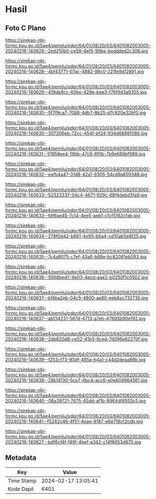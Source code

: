 # Hasil

## Foto C Plano

https://sirekap-obj-formc.kpu.go.id/5ae4/pemilu/pdpr/64/01/08/20/03/6401082003005-20240216-140626--2ed210b0-ce58-4ef5-99be-beddded2c306.jpg

https://sirekap-obj-formc.kpu.go.id/5ae4/pemilu/pdpr/64/01/08/20/03/6401082003005-20240216-140628--4bf43771-07ac-4882-98c0-221fe9d12891.jpg

https://sirekap-obj-formc.kpu.go.id/5ae4/pemilu/pdpr/64/01/08/20/03/6401082003005-20240216-140629--419de8cc-60be-429e-bee3-f76f9d3a9355.jpg

https://sirekap-obj-formc.kpu.go.id/5ae4/pemilu/pdpr/64/01/08/20/03/6401082003005-20240216-140630--5f7f9ca7-7088-4db7-8b25-d7c920e32bf0.jpg

https://sirekap-obj-formc.kpu.go.id/5ae4/pemilu/pdpr/64/01/08/20/03/6401082003005-20240216-140630--307206eb-72cc-454f-bf24-934d6886f086.jpg

https://sirekap-obj-formc.kpu.go.id/5ae4/pemilu/pdpr/64/01/08/20/03/6401082003005-20240216-140631--51958ee4-18bb-47c9-8f0b-7b9e689bf999.jpg

https://sirekap-obj-formc.kpu.go.id/5ae4/pemilu/pdpr/64/01/08/20/03/6401082003005-20240216-140632--eafb4a47-31d8-42a1-9305-54cd9a659348.jpg

https://sirekap-obj-formc.kpu.go.id/5ae4/pemilu/pdpr/64/01/08/20/03/6401082003005-20240216-140633--52323337-04c4-4671-929c-68f4debd3fa9.jpg

https://sirekap-obj-formc.kpu.go.id/5ae4/pemilu/pdpr/64/01/08/20/03/6401082003005-20240216-140633--fdf6ae45-7c14-4ee5-aeb1-c1cf5162cfab.jpg

https://sirekap-obj-formc.kpu.go.id/5ae4/pemilu/pdpr/64/01/08/20/03/6401082003005-20240216-140634--278f0d42-b661-4e95-b6a4-cd10ab5e8f25.jpg

https://sirekap-obj-formc.kpu.go.id/5ae4/pemilu/pdpr/64/01/08/20/03/6401082003005-20240216-140635--7c4a8075-c7ef-43a6-b88e-bc82061eb593.jpg

https://sirekap-obj-formc.kpu.go.id/5ae4/pemilu/pdpr/64/01/08/20/03/6401082003005-20240216-140636--9568bed7-9e03-4ecd-aae2-b0250f1c0502.jpg

https://sirekap-obj-formc.kpu.go.id/5ae4/pemilu/pdpr/64/01/08/20/03/6401082003005-20240216-140637--bf4ba2eb-04c5-4800-ae80-eeb8ac732735.jpg

https://sirekap-obj-formc.kpu.go.id/5ae4/pemilu/pdpr/64/01/08/20/03/6401082003005-20240216-140637--ab134231-567d-4713-a7eb-47693b90e192.jpg

https://sirekap-obj-formc.kpu.go.id/5ae4/pemilu/pdpr/64/01/08/20/03/6401082003005-20240216-140638--2db820d8-ce52-41b3-9ced-7d096e62270f.jpg

https://sirekap-obj-formc.kpu.go.id/5ae4/pemilu/pdpr/64/01/08/20/03/6401082003005-20240216-140639--f252cf73-93df-485a-b4a1-c44d2deaa88b.jpg

https://sirekap-obj-formc.kpu.go.id/5ae4/pemilu/pdpr/64/01/08/20/03/6401082003005-20240216-140639--28b14130-5ce7-4bc4-acc6-e0e604664561.jpg

https://sirekap-obj-formc.kpu.go.id/5ae4/pemilu/pdpr/64/01/08/20/03/6401082003005-20240216-140640--08a39721-7675-45dd-af1b-8964df8553c5.jpg

https://sirekap-obj-formc.kpu.go.id/5ae4/pemilu/pdpr/64/01/08/20/03/6401082003005-20240216-140641--f5242c46-4f51-4eae-9187-e6e718cf2cdb.jpg

https://sirekap-obj-formc.kpu.go.id/5ae4/pemilu/pdpr/64/01/08/20/03/6401082003005-20240216-140627--bdf6cf4f-f49f-4bef-a342-c14f6653d670.jpg


## Metadata

| Key        | Value               |
| ---------- | ------------------- |
| Time Stamp | 2024-02-17 13:05:41 |
| Kode Dapil | 6401                |



